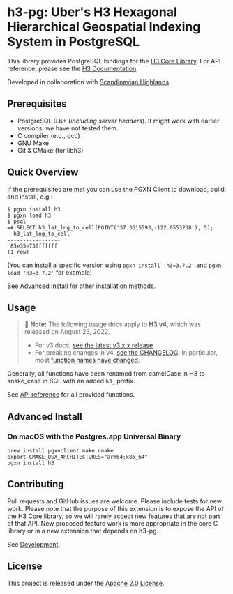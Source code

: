 # h3-pg: Uber's H3 Hexagonal Hierarchical Geospatial Indexing System in PostgreSQL

This library provides PostgreSQL bindings for the [H3 Core Library](https://github.com/uber/h3). For API reference, please see the [H3 Documentation](https://uber.github.io/h3).

Developed in collaboration with [Scandinavian Highlands](http://www.scandinavian-highlands.com).

## Prerequisites

- PostgreSQL 9.6+ (_including server headers_). It might work with earlier versions, we have not tested them.
- C compiler (e.g., gcc)
- GNU Make
- Git & CMake (for libh3)

## Quick Overview

If the prerequisites are met you can use the PGXN Client to download, build, and install, e.g.:

```shell
$ pgxn install h3
$ pgxn load h3
$ psql
=# SELECT h3_lat_lng_to_cell(POINT('37.3615593,-122.0553238'), 5);
  h3_lat_lng_to_cell
-----------------
 85e35e73fffffff
(1 row)
```

(You can install a specific version using `pgxn install 'h3=3.7.2'` and `pgxn load 'h3=3.7.2'` for example)

See [Advanced Install](#advanced-install) for other installation methods.

## Usage

> :tada: **Note:** The following usage docs apply to **H3 v4**, which was released on August 23, 2022.
>
> - For v3 docs, [see the latest v3.x.x release](https://github.com/zachasme/h3-pg/blob/v3.7.2/README.md).
> - For breaking changes in v4, [see the CHANGELOG](./CHANGELOG.md). In particular, most [function names have changed](https://h3geo.org/docs/library/migration-3.x/functions).

Generally, all functions have been renamed from camelCase in H3 to snake\_case in SQL with an added `h3_` prefix.

See [API reference](docs/api.md) for all provided functions.

## Advanced Install

### On macOS with the Postgres.app Universal Binary

```shell
brew install pgxnclient make cmake
export CMAKE_OSX_ARCHITECTURES="arm64;x86_64"
pgxn install h3
```

## Contributing

Pull requests and GitHub issues are welcome. Please include tests for new work. Please note that the purpose of this extension is to expose the API of the H3 Core library, so we will rarely accept new features that are not part of that API. New proposed feature work is more appropriate in the core C library or in a new extension that depends on h3-pg.

See [Development](docs/development.md).

## License

This project is released under the [Apache 2.0 License](LICENSE.md).
